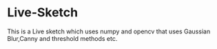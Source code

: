 # Live-Sketch
This is a Live sketch which uses numpy and opencv that uses Gaussian Blur,Canny and threshold methods etc.
